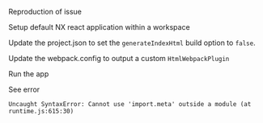 Reproduction of issue

Setup default NX react application within a workspace

Update the project.json to set the `generateIndexHtml` build option to `false`.

Update the webpack.config to output a custom `HtmlWebpackPlugin`

Run the app

See error

```
Uncaught SyntaxError: Cannot use 'import.meta' outside a module (at runtime.js:615:30)
```
